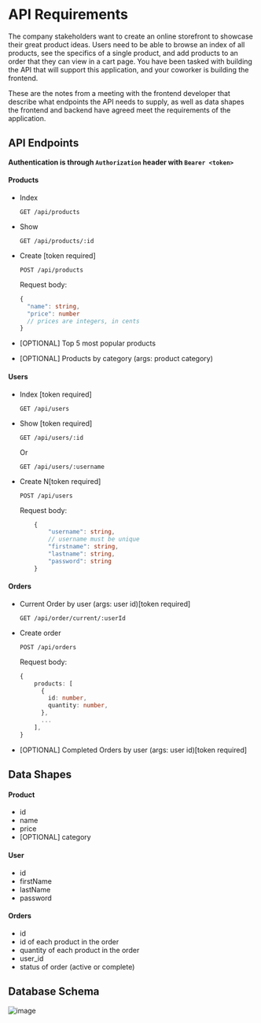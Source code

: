 # API Requirements

The company stakeholders want to create an online storefront to showcase their great product ideas. Users need to be able to browse an index of all products, see the specifics of a single product, and add products to an order that they can view in a cart page. You have been tasked with building the API that will support this application, and your coworker is building the frontend.

These are the notes from a meeting with the frontend developer that describe what endpoints the API needs to supply, as well as data shapes the frontend and backend have agreed meet the requirements of the application.

## API Endpoints

**Authentication is through `Authorization` header with `Bearer <token>`**

#### Products

- Index

  `GET /api/products`

- Show

  `GET /api/products/:id`

- Create [token required]

  `POST /api/products`

  Request body:

  ```typescript
  {
    "name": string,
    "price": number
    // prices are integers, in cents
  }
  ```

- [OPTIONAL] Top 5 most popular products
- [OPTIONAL] Products by category (args: product category)

#### Users

- Index [token required]

  `GET /api/users`

- Show [token required]

  `GET /api/users/:id`

  Or

  `GET /api/users/:username`

- Create N[token required]

  `POST /api/users`

  Request body:

  ```typescript
      {
          "username": string,
          // username must be unique
          "firstname": string,
          "lastname": string,
          "password": string
      }
  ```

#### Orders

- Current Order by user (args: user id)[token required]

  `GET /api/order/current/:userId`

- Create order

  `POST /api/orders`

  Request body:

  ```typescript
  {
      products: [
        {
          id: number,
          quantity: number,
        },
        ...
      ],
  }
  ```

- [OPTIONAL] Completed Orders by user (args: user id)[token required]

## Data Shapes

#### Product

- id
- name
- price
- [OPTIONAL] category

#### User

- id
- firstName
- lastName
- password

#### Orders

- id
- id of each product in the order
- quantity of each product in the order
- user_id
- status of order (active or complete)

## Database Schema
![image](https://user-images.githubusercontent.com/3685582/146075851-c28d8710-c8bc-4fb7-a597-889a09b620b2.png)

